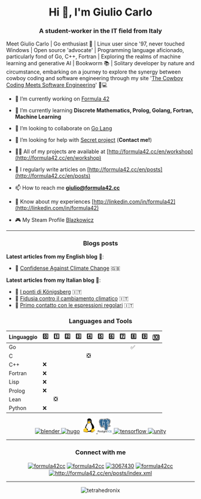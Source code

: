 <h1 align="center">Hi 👋, I'm Giulio Carlo</h1>
<h3 align="center">A student-worker in the IT field from Italy</h3>

Meet Giulio Carlo | Go enthusiast 🚀 | Linux user since '97, never touched Windows | Open source 'advocate' | Programming language aficionado, particularly fond of Go, C++, Fortran | Exploring the realms of machine learning and generative AI | Bookworm 📚 | Solitary developer by nature and circumstance, embarking on a journey to explore the synergy between cowboy coding and software engineering through my site '[The Cowboy Coding Meets Software Engineering](http://formula42.cc)' 🤠💻

- 🔭 I’m currently working on [Formula 42](http://formula42.cc)

- 🌱 I’m currently learning **Discrete Mathematics, Prolog, Golang, Fortran, Machine Learning**

- 👯 I’m looking to collaborate on [Go Lang](http://golang.org)

- 🤝 I’m looking for help with [Secret project](http://formula42.cc) (**Contact me!**)

- 👨‍💻 All of my projects are available at [http://formula42.cc/en/workshop](http://formula42.cc/en/workshop)

- 📝 I regularly write articles on [http://formula42.cc/en/posts](http://formula42.cc/en/posts)

- 📫 How to reach me **giulio@formula42.cc**

- 📄 Know about my experiences [http://linkedin.com/in/formula42](http://linkedin.com/in/formula42)

- 🎮 My Steam Profile [Blazkowicz](https://steamcommunity.com/id/gamow/)

---

<h3 align="center">Blogs posts</h3>

<!-- BLOG-POST-LIST:START -->
<!-- BLOG-POST-LIST:END -->

**Latest articles from my English blog** 📝:

- 📎 [Confidense Against Climate Change](https://github.com/tetrahedronix/workspace.formula42.cc/blob/main/en/posts/fidusia-against-climate-change/fidusia-against-climate-change.pdf) 🇬🇧

**Latest articles from my Italian blog** 📝:

- 📎 [I ponti di Königsberg](http://www.formula42.cc/diario/2025/i-ponti-di-konigsberg/) 🇮🇹
- 📎 [Fidusia contro il cambiamento climatico](https://github.com/tetrahedronix/workspace.formula42.cc/blob/main/it/diario/fidusia-contro-il-cambiamento-climatico/latex/fidusia-contro-il-cambiamento-climatico.pdf) 🇮🇹
- 📎 [Primo contatto con le espressioni regolari](http://formula42.cc/diario/2023/primo-contatto-con-le-espressioni-regolari/) 🇮🇹

<h3 align="center">Languages and Tools</h3>

| Linguaggio | 0️⃣ | 1️⃣ | 2️⃣ | 3️⃣ | 4️⃣ | 5️⃣ | 6️⃣ | 7️⃣ | 8️⃣ | 9️⃣ | 🔟 |
|------------|-------------|-------------|-------------|-------------|-------------|-------------|-------------|-------------|-------------|-------------|-------------|
| Go         |             |             |             |             |             |             |             |             |    ✅         |             |           |
| C          |             |             |             |             |     ❎        |             |             |             |             |           |             |
| C++        |         ❌    |             |             |             |             |           |             |             |             |             |             |
| Fortran    |      ❌       |             |             |           |             |             |             |             |             |             |             |
| Lisp       |     ❌        |             |           |             |             |             |             |             |             |             |             |
| Prolog     |   ❌          |           |             |             |             |             |             |             |             |             |             |
| Lean       |           |      ❎       |             |             |             |             |             |             |             |             |             |
| Python     |      ❌       |             |             |             |             |           |             |             |             |             |             |


<p align="center"> <a href="https://www.blender.org/" target="_blank" rel="noreferrer"> <img src="https://download.blender.org/branding/community/blender_community_badge_white.svg" alt="blender" width="40" height="40"/> </a> <a href="https://gohugo.io/" target="_blank" rel="noreferrer"> <img src="https://api.iconify.design/logos-hugo.svg" alt="hugo" width="40" height="40"/></a> <a href="https://www.linux.org/" target="_blank" rel="noreferrer"> <img src="https://raw.githubusercontent.com/devicons/devicon/master/icons/linux/linux-original.svg" alt="linux" width="40" height="40"/> </a> <a href="https://www.postgresql.org" target="_blank" rel="noreferrer"> <img src="https://raw.githubusercontent.com/devicons/devicon/master/icons/postgresql/postgresql-original-wordmark.svg" alt="postgresql" width="40" height="40"/> </a> <a href="https://www.tensorflow.org" target="_blank" rel="noreferrer"> <img src="https://www.vectorlogo.zone/logos/tensorflow/tensorflow-icon.svg" alt="tensorflow" width="40" height="40"/> </a> <a href="https://unity.com/" target="_blank" rel="noreferrer"> <img src="https://www.vectorlogo.zone/logos/unity3d/unity3d-icon.svg" alt="unity" width="40" height="40"/> </a> </p>

---

<h3 align="center">Connect with me</h3>
<p align="center">
<a href="https://twitter.com/formula42cc" target="blank"><img align="center" src="https://raw.githubusercontent.com/rahuldkjain/github-profile-readme-generator/master/src/images/icons/Social/twitter.svg" alt="formula42cc" height="30" width="40" /></a>
<a href="https://linkedin.com/in/formula42" target="blank"><img align="center" src="https://raw.githubusercontent.com/rahuldkjain/github-profile-readme-generator/master/src/images/icons/Social/linked-in-alt.svg" alt="formula42cc" height="30" width="40" /></a>
<a href="https://stackoverflow.com/users/3067430" target="blank"><img align="center" src="https://raw.githubusercontent.com/rahuldkjain/github-profile-readme-generator/master/src/images/icons/Social/stack-overflow.svg" alt="3067430" height="30" width="40" /></a>
<a href="https://www.youtube.com/c/UCMuJopo3p886qKZgbK1UrcQ" target="blank"><img align="center" src="https://raw.githubusercontent.com/rahuldkjain/github-profile-readme-generator/master/src/images/icons/Social/youtube.svg" alt="formula42cc" height="30" width="40" /></a>
<a href="http://formula42.cc/en/posts/index.xml" target="blank"><img align="center" src="https://raw.githubusercontent.com/rahuldkjain/github-profile-readme-generator/master/src/images/icons/Social/rss.svg" alt="http://formula42.cc/en/posts/index.xml" height="30" width="40" /></a>
</p>

<!-- <h3 align="center">Support me</h3> -->
<!-- <p align="center"><a href="https://buymeacoffee.com/formula42"> <img align="center" src="https://cdn.buymeacoffee.com/buttons/v2/default-yellow.png" height="50" width="210" alt="https://buymeacoffee.com/formula42" /></a><a href="https://ko-fi.com/formula42cc"> <img align="center" src="https://cdn.ko-fi.com/cdn/kofi3.png?v=3" height="50" width="210" alt="https://ko-fi.com/formula42cc" /></a></p><br><br> -->

---

<p align="center"> <img src="https://komarev.com/ghpvc/?username=tetrahedronix&label=Profile%20views&color=0e75b6&style=flat" alt="tetrahedronix" /> </p>

